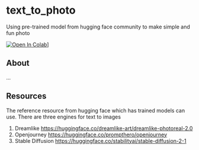 # text_to_photo
Using pre-trained model from hugging face community to make simple and fun photo 

[![Open In Colab](https://colab.research.google.com/assets/colab-badge.svg)](https://colab.research.google.com/drive/1y338hAgEg_-QNFC8puM-eJH4K0hXqvsG?usp=sharing)]


## About

...


## Resources
The reference resource from hugging face which has trained models can use.
There are three engines for text to images

1. Dreamlike
https://huggingface.co/dreamlike-art/dreamlike-photoreal-2.0
2. Openjourney
https://huggingface.co/prompthero/openjourney
3. Stable Diffusion 
https://huggingface.co/stabilityai/stable-diffusion-2-1





